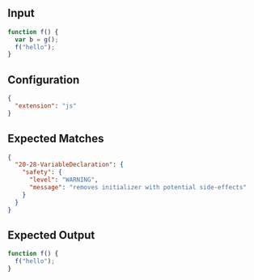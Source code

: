 
## Input
```javascript input
function f() {
  var b = g();
  f("hello");
}
```

## Configuration
```json configuration
{
  "extension": "js"
}
```

## Expected Matches
```json expected matches
{
  "20-28-VariableDeclaration": {
    "safety": {
      "level": "WARNING",
      "message": "removes initializer with potential side-effects"
    }
  }
}
```

## Expected Output
```javascript expected output
function f() {
  f("hello");
}
```
